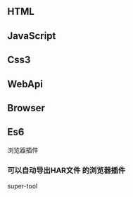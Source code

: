 
## HTML
## JavaScript
## Css3
## WebApi
## Browser
## Es6

浏览器插件

### 可以自动导出HAR文件 的浏览器插件
super-tool